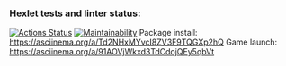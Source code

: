 ### Hexlet tests and linter status:
[![Actions Status](https://github.com/hiperonsky/python-project-49/workflows/hexlet-check/badge.svg)](https://github.com/hiperonsky/python-project-49/actions)
[![Maintainability](https://api.codeclimate.com/v1/badges/a3a5dc8fc46d3b7c3a69/maintainability)](https://codeclimate.com/github/hiperonsky/python-project-49/maintainability)
Package install: https://asciinema.org/a/Td2NHxMYvcI8ZV3F9TQGXp2hQ
Game launch: https://asciinema.org/a/91AOVjWkxd3TdCdojQEy5qbVt